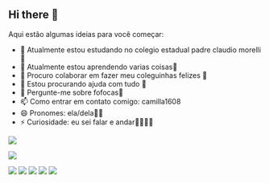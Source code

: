 ## Hi there 👋




Aqui estão algumas ideias para você começar:

- 🔭 Atualmente estou estudando no colegio estadual padre claudio morelli🧸
- 🌱 Atualmente estou aprendendo varias coisas🎉
- 👯 Procuro colaborar em fazer meu coleguinhas felizes 🌺
- 🤔 Estou procurando ajuda com tudo 🦄
- 💬 Pergunte-me sobre fofocas🐀
- 📫 Como entrar em contato comigo: camilla1608
- 😄 Pronomes: ela/dela💅🏼
- ⚡ Curiosidade: eu sei falar e andar🦵🏼💪🏼
  
![](https://media1.tenor.com/m/MCnMLxHDdGgAAAAd/sideeye.gif)

![](https://media.tenor.com/y5kdPmfWV08AAAAM/side-eye.gif)

![](https://media1.tenor.com/m/XIbzmmhkIHYAAAAC/chicken-chickenbro.gif)
![](https://media1.tenor.com/m/1QhTGovPVzUAAAAd/sonfys-shrek.gif)
![](https://media.tenor.com/BG-84cOdq20AAAAM/fr-fr-fr.gif)
![](https://media.tenor.com/OmPA9A9Qz3QAAAAM/august.gif)
![](https://media.tenor.com/TLhWkKdr770AAAAM/giga-chad.gif)
